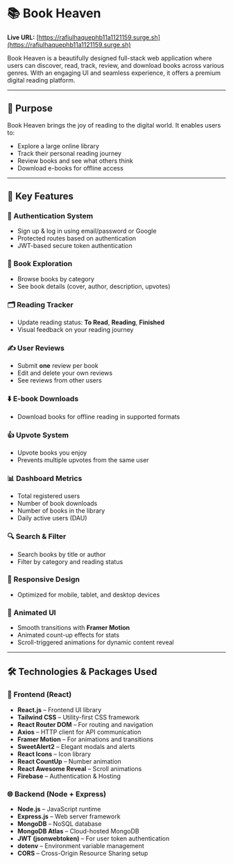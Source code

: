 # 📚 Book Heaven

**Live URL:** [https://rafiulhaquephb11a1121159.surge.sh](https://rafiulhaquephb11a1121159.surge.sh)

Book Heaven is a beautifully designed full-stack web application where users can discover, read, track, review, and download books across various genres. With an engaging UI and seamless experience, it offers a premium digital reading platform.

---

## 🚀 Purpose

Book Heaven brings the joy of reading to the digital world. It enables users to:

- Explore a large online library
- Track their personal reading journey
- Review books and see what others think
- Download e-books for offline access

---

## 🌟 Key Features

### 🔐 Authentication System

- Sign up & log in using email/password or Google
- Protected routes based on authentication
- JWT-based secure token authentication

### 📖 Book Exploration

- Browse books by category
- See book details (cover, author, description, upvotes)

### 🗂️ Reading Tracker

- Update reading status: **To Read**, **Reading**, **Finished**
- Visual feedback on your reading journey

### ✍️ User Reviews

- Submit **one** review per book
- Edit and delete your own reviews
- See reviews from other users

### ⬇️ E-book Downloads

- Download books for offline reading in supported formats

### 👍 Upvote System

- Upvote books you enjoy
- Prevents multiple upvotes from the same user

### 📊 Dashboard Metrics

- Total registered users
- Number of book downloads
- Number of books in the library
- Daily active users (DAU)

### 🔍 Search & Filter

- Search books by title or author
- Filter by category and reading status

### 📱 Responsive Design

- Optimized for mobile, tablet, and desktop devices

### 🎨 Animated UI

- Smooth transitions with **Framer Motion**
- Animated count-up effects for stats
- Scroll-triggered animations for dynamic content reveal

---

## 🛠️ Technologies & Packages Used

### 🔧 Frontend (React)

- **React.js** – Frontend UI library
- **Tailwind CSS** – Utility-first CSS framework
- **React Router DOM** – For routing and navigation
- **Axios** – HTTP client for API communication
- **Framer Motion** – For animations and transitions
- **SweetAlert2** – Elegant modals and alerts
- **React Icons** – Icon library
- **React CountUp** – Number animation
- **React Awesome Reveal** – Scroll animations
- **Firebase** – Authentication & Hosting

### 🌐 Backend (Node + Express)

- **Node.js** – JavaScript runtime
- **Express.js** – Web server framework
- **MongoDB** – NoSQL database
- **MongoDB Atlas** – Cloud-hosted MongoDB
- **JWT (jsonwebtoken)** – For user token authentication
- **dotenv** – Environment variable management
- **CORS** – Cross-Origin Resource Sharing setup
